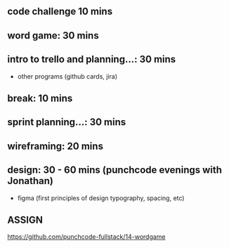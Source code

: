 ## code challenge 10 mins

## word game: 30 mins

## intro to trello and planning...: 30 mins
- other programs (github cards, jira)

## break: 10 mins

## sprint planning...: 30 mins

## wireframing: 20 mins

## design: 30 - 60 mins (punchcode evenings with Jonathan)
- figma (first principles of design typography, spacing, etc)

## ASSIGN
https://github.com/punchcode-fullstack/14-wordgame
